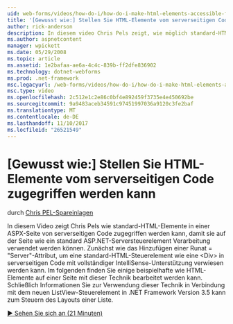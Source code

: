 ```yaml
---
uid: web-forms/videos/how-do-i/how-do-i-make-html-elements-accessible-from-server-side-code
title: '[Gewusst wie:] Stellen Sie HTML-Elemente vom serverseitigen Code zugegriffen werden kann | Microsoft Docs'
author: rick-anderson
description: In diesem video Chris Pels zeigt, wie möglich standard-HTML-Elemente in einer ASPX-Seite von serverseitigen Code, damit sie in der Seite Processin verwendet werden können...
ms.author: aspnetcontent
manager: wpickett
ms.date: 05/29/2008
ms.topic: article
ms.assetid: 1e2bafaa-ae6a-4c4c-839b-ff2dfe836902
ms.technology: dotnet-webforms
ms.prod: .net-framework
msc.legacyurl: /web-forms/videos/how-do-i/how-do-i-make-html-elements-accessible-from-server-side-code
msc.type: video
ms.openlocfilehash: 2c512e1c2e86c0bf4e892459f3735e4e450692be
ms.sourcegitcommit: 9a9483aceb34591c97451997036a9120c3fe2baf
ms.translationtype: MT
ms.contentlocale: de-DE
ms.lasthandoff: 11/10/2017
ms.locfileid: "26521549"
---
```

<a name="how-do-i-make-html-elements-accessible-from-server-side-code"></a>[Gewusst wie:] Stellen Sie HTML-Elemente vom serverseitigen Code zugegriffen werden kann
====================
durch [Chris PEL-Spareinlagen](https://twitter.com/chrispels)

In diesem Video zeigt Chris Pels wie standard-HTML-Elemente in einer ASPX-Seite von serverseitigen Code zugegriffen werden kann, damit sie auf der Seite wie ein standard ASP.NET-Serversteuerelement Verarbeitung verwendet werden können. Zunächst wie das Hinzufügen einer Runat = "Server"-Attribut, um eine standard-HTML-Steuerelement wie eine &lt;Div&gt; in serverseitigen Code mit vollständiger IntelliSense-Unterstützung verwiesen werden kann. Im folgenden finden Sie einige beispielhafte wie HTML-Elemente auf einer Seite mit dieser Technik bearbeitet werden kann. Schließlich Informationen Sie zur Verwendung dieser Technik in Verbindung mit dem neuen ListView-Steuerelement in .NET Framework Version 3.5 kann zum Steuern des Layouts einer Liste.

[&#9654; Sehen Sie sich an (21 Minuten)](https://channel9.msdn.com/Blogs/ASP-NET-Site-Videos/how-do-i-make-html-elements-accessible-from-server-side-code)
